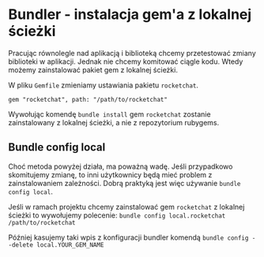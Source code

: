 # Bundler - instalacja gem'a z lokalnej ścieżki

Pracując równolegle nad aplikacją i biblioteką chcemy przetestować zmiany biblioteki w aplikacji.
Jednak nie chcemy komitować ciągle kodu. Wtedy możemy zainstalować pakiet gem z lokalnej ścieżki.

W pliku `Gemfile` zmieniamy ustawiania pakietu `rocketchat`.

`gem "rocketchat", path: "/path/to/rocketchat"`

Wywołując komendę `bundle install` gem `rocketchat` zostanie zainstalowany z lokalnej ścieżki, a nie z repozytorium rubygems.

## Bundle config local

Choć metoda powyżej działa, ma poważną wadę.
Jeśli przypadkowo skomitujemy zmianę, to inni użytkownicy będą mieć problem z zainstalowaniem zależności.
Dobrą praktyką jest więc używanie `bundle config local`.

Jeśli w ramach projektu chcemy zainstalować gem `rocketchat` z lokalnej ścieżki to wywołujemy polecenie:
`bundle config local.rocketchat /path/to/rocketchat`

Później kasujemy taki wpis z konfiguracji bundler komendą `bundle config --delete local.YOUR_GEM_NAME`
